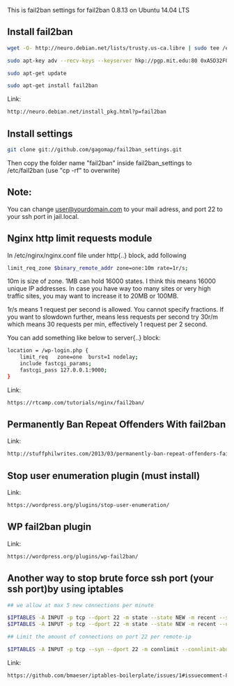 This is fail2ban settings for fail2ban 0.8.13 on Ubuntu 14.04 LTS

## Install fail2ban

```bash
wget -O- http://neuro.debian.net/lists/trusty.us-ca.libre | sudo tee /etc/apt/sources.list.d/neurodebian.sources.list

sudo apt-key adv --recv-keys --keyserver hkp://pgp.mit.edu:80 0xA5D32F012649A5A9

sudo apt-get update

sudo apt-get install fail2ban
```

Link: 
```bash
http://neuro.debian.net/install_pkg.html?p=fail2ban
```

## Install settings

```bash
git clone git://github.com/gagomap/fail2ban_settings.git
```
Then copy the folder name "fail2ban" inside fail2ban_settings to /etc/fail2ban  (use "cp -rf" to overwrite)

## Note:

You can change user@yourdomain.com to your mail adress, and port 22 to your ssh port in jail.local.

## Nginx http limit requests module

In /etc/nginx/nginx.conf file under http{..} block, add following

```bash
limit_req_zone $binary_remote_addr zone=one:10m rate=1r/s;
```
10m is size of zone. 1MB can hold 16000 states. I think this means 16000 unique IP addresses. In case you have way too many sites or very high traffic sites, you may want to increase it to 20MB or 100MB.

1r/s means 1 request per second is allowed. You cannot specify fractions. If you want to slowdown further, means less requests per second try 30r/m which means 30 requests per min, effectively 1 request per 2 second.


You can add something like below to server{..} block:

```bash
location = /wp-login.php {
    limit_req   zone=one  burst=1 nodelay;
    include fastcgi_params;
    fastcgi_pass 127.0.0.1:9000;
}
```

Link:
```bash
https://rtcamp.com/tutorials/nginx/fail2ban/
```

## Permanently Ban Repeat Offenders With fail2ban
Link:

```bash
http://stuffphilwrites.com/2013/03/permanently-ban-repeat-offenders-fail2ban/
```
## Stop user enumeration plugin (must install)
Link:
```bash
https://wordpress.org/plugins/stop-user-enumeration/
```

## WP fail2ban plugin
Link:
```bash
https://wordpress.org/plugins/wp-fail2ban/
```

## Another way to stop brute force ssh  port (your ssh port)by using iptables

```bash
## we allow at max 5 new connections per minute

$IPTABLES -A INPUT -p tcp --dport 22 -m state --state NEW -m recent --set
$IPTABLES -A INPUT -p tcp --dport 22 -m state --state NEW -m recent --update --seconds 60 --hitcount 5 -j DROP

## Limit the amount of connections on port 22 per remote-ip

$IPTABLES -A INPUT -p tcp --syn --dport 22 -m connlimit --connlimit-above 5 -j REJECT
```
Link:
```bash
https://github.com/bmaeser/iptables-boilerplate/issues/1#issuecomment-8935056
```

